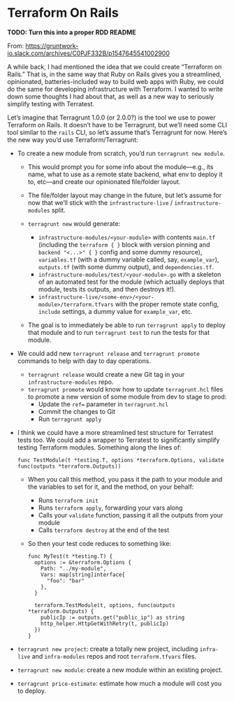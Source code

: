 # Terraform On Rails

**TODO: Turn this into a proper RDD README**

From: https://gruntwork-io.slack.com/archives/C0PJF332B/p1547645541002900

A while back, I had mentioned the idea that we could create “Terraform on Rails.” That is, in the same way that Ruby on
Rails gives you a streamlined, opinionated, batteries-included way to build web apps with Ruby, we could do the same for
developing infrastructure with Terraform. I wanted to write down some thoughts I had about that, as well as a new way to
seriously simplify testing with Terratest.

Let’s imagine that Terragrunt 1.0.0 (or 2.0.0?) is the tool we use to power Terraform on Rails. It doesn’t have to be
Terragrunt, but we’ll need some CLI tool similar to the `rails` CLI, so let’s assume that’s Terragrunt for now. Here’s
the new way you’d use Terraform/Terragrunt:

- To create a new module from scratch, you’d run `terragrunt new module`.
	- This would prompt you for some info about the module—e.g., its name, what
      to use as a remote state backend, what env to deploy it to, etc—and create our
      opinionated file/folder layout.
    - The file/folder layout may change in the future, but let’s assume for now that we’ll stick with the
      `infrastructure-live` / `infrastructure-modules` split.
    - `terragrunt new` would generate:
        - `infrastructure-modules/<your-module>` with contents `main.tf` (including the `terraform { }` block with
          version pinning and `backend "<...>" { }` config and some dummy resource), `variables.tf` (with a dummy
          variable called, say, `example_var`), `outputs.tf` (with some dummy output), and `dependencies.tf`.
        - `infrastructure-modules/test/<your-module>.go` with a skeleton of an automated test for the module (which
          actually deploys that module, tests its outputs, and then destroys it!).
        - `infrastructure-live/<some-env>/<your-module>/terraform.tfvars` with the proper remote state config, `include`
          settings, a dummy value for `example_var`, etc.

    - The goal is to immediately be able to run `terragrunt apply` to deploy that module and to run `terragrunt test` to
      run the tests for that module.

- We could add new `terragrunt release` and `terragrunt promote` commands to help with day to day operations.
    - `terragrunt release` would create a new Git tag in your `infrastructure-modules` repo.
    - `terragrunt promote` would know how to update `terragrunt.hcl` files  to promote a new version of some module from dev to stage to prod:
        - Update the `ref=` parameter in `terragrunt.hcl`
        - Commit the changes to Git
        - Run `terragrunt apply`

- I think we could have a more streamlined test structure for Terratest tests too. We could add a wrapper to Terratest
  to significantly simplify testing Terraform modules. Something along the lines of:
    ```
    func TestModule(t *testing.T, options *terraform.Options, validate func(outputs *terraform.Outputs))
    ```
    - When you call this method, you pass it the path to your module and the variables to set for it, and the method, on
      your behalf:
        - Runs `terraform init`
        - Runs `terraform apply`, forwarding your vars along
        - Calls your `validate` function, passing it all the outputs from your module
        - Calls `terraform destroy` at the end of the test

    - So then your test code reduces to something like:
        ```
        func MyTest(t *testing.T) {
          options := &terraform.Options {
            Path: "../my-module",
            Vars: map[string]interface{
              "foo": "bar"
            },
          }
        
          terraform.TestModule(t, options, func(outputs *terraform.Outputs) {
            publicIp := outputs.get("public_ip") as string
            http_helper.HttpGetWithRetry(t, publicIp)
          })
        }
        ```

- `terragrunt new project`: create a totally new project, including `infra-live` and `infra-modules` repos and root
  `terraform.tfvars` files.
- `terragrunt new module`: create a new module within an existing project.
- `terragrunt price-estimate`: estimate how much a module will cost you to deploy.
